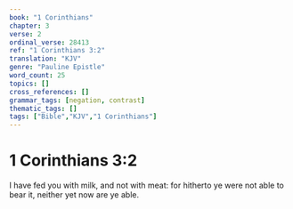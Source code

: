 ```yaml
---
book: "1 Corinthians"
chapter: 3
verse: 2
ordinal_verse: 28413
ref: "1 Corinthians 3:2"
translation: "KJV"
genre: "Pauline Epistle"
word_count: 25
topics: []
cross_references: []
grammar_tags: [negation, contrast]
thematic_tags: []
tags: ["Bible","KJV","1 Corinthians"]
---
```


# 1 Corinthians 3:2

I have fed you with milk, and not with meat: for hitherto ye were not able to bear it, neither yet now are ye able.
